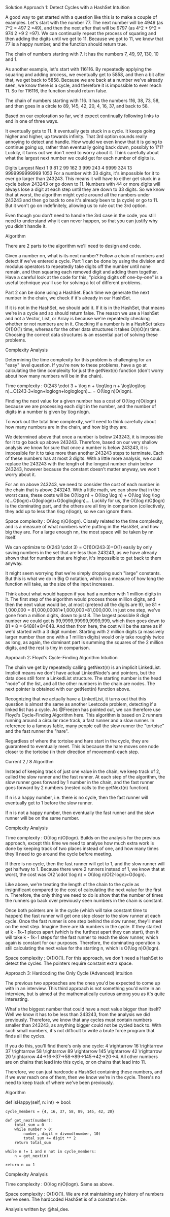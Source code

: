 Solution
Approach 1: Detect Cycles with a HashSet
Intuition

A good way to get started with a question like this is to make a couple of examples. Let's start with the number 77. The next number will be 4949 (as 7^2 = 497 
2
 =49), and then the next after that will be 9797 (as 4^2 + 9^2 = 974 
2
 +9 
2
 =97). We can continually repeat the process of squaring and then adding the digits until we get to 11. Because we got to 11, we know that 77 is a happy number, and the function should return true.

The chain of numbers starting with 7. It has the numbers 7, 49, 97, 130, 10 and 1.

As another example, let's start with 116116. By repeatedly applying the squaring and adding process, we eventually get to 5858, and then a bit after that, we get back to 5858. Because we are back at a number we've already seen, we know there is a cycle, and therefore it is impossible to ever reach 11. So for 116116, the function should return false.

The chain of numbers starting with 116. It has the numbers 116, 38, 73, 58, and then goes in a circle to 89, 145, 42, 20, 4, 16, 37, and back to 58.

Based on our exploration so far, we'd expect continually following links to end in one of three ways.

It eventually gets to 11.
It eventually gets stuck in a cycle.
It keeps going higher and higher, up towards infinity.
That 3rd option sounds really annoying to detect and handle. How would we even know that it is going to continue going up, rather than eventually going back down, possibly to 1?1? Luckily, it turns out we don't need to worry about it. Think carefully about what the largest next number we could get for each number of digits is.

Digits	Largest	Next
1	9	81
2	99	162
3	999	243
4	9999	324
13	9999999999999	1053
For a number with 33 digits, it's impossible for it to ever go larger than 243243. This means it will have to either get stuck in a cycle below 243243 or go down to 11. Numbers with 44 or more digits will always lose a digit at each step until they are down to 33 digits. So we know that at worst, the algorithm might cycle around all the numbers under 243243 and then go back to one it's already been to (a cycle) or go to 11. But it won't go on indefinitely, allowing us to rule out the 3rd option.

Even though you don't need to handle the 3rd case in the code, you still need to understand why it can never happen, so that you can justify why you didn't handle it.

Algorithm

There are 2 parts to the algorithm we'll need to design and code.

Given a number nn, what is its next number?
Follow a chain of numbers and detect if we've entered a cycle.
Part 1 can be done by using the division and modulus operators to repeatedly take digits off the number until none remain, and then squaring each removed digit and adding them together. Have a careful look at the code for this, "picking digits off one-by-one" is a useful technique you'll use for solving a lot of different problems.

Part 2 can be done using a HashSet. Each time we generate the next number in the chain, we check if it's already in our HashSet.

If it is not in the HashSet, we should add it.
If it is in the HashSet, that means we're in a cycle and so should return false.
The reason we use a HashSet and not a Vector, List, or Array is because we're repeatedly checking whether or not numbers are in it. Checking if a number is in a HashSet takes O(1)O(1) time, whereas for the other data structures it takes O(n)O(n) time. Choosing the correct data structures is an essential part of solving these problems.


Complexity Analysis

Determining the time complexity for this problem is challenging for an "easy" level question. If you're new to these problems, have a go at calculating the time complexity for just the getNext(n) function (don't worry about how many numbers will be in the chain).

Time complexity : O(243 \cdot 3 + \log n + \log\log n + \log\log\log n)...O(243⋅3+logn+loglogn+logloglogn)... = O(\log n)O(logn).

Finding the next value for a given number has a cost of O(\log n)O(logn) because we are processing each digit in the number, and the number of digits in a number is given by \log nlogn.

To work out the total time complexity, we'll need to think carefully about how many numbers are in the chain, and how big they are.

We determined above that once a number is below 243243, it is impossible for it to go back up above 243243. Therefore, based on our very shallow analysis we know for sure that once a number is below 243243, it is impossible for it to take more than another 243243 steps to terminate. Each of these numbers has at most 3 digits. With a little more analysis, we could replace the 243243 with the length of the longest number chain below 243243, however because the constant doesn't matter anyway, we won't worry about it.

For an nn above 243243, we need to consider the cost of each number in the chain that is above 243243. With a little math, we can show that in the worst case, these costs will be O(\log n) + O(\log \log n) + O(\log \log \log n)...O(logn)+O(loglogn)+O(logloglogn).... Luckily for us, the O(\log n)O(logn) is the dominating part, and the others are all tiny in comparison (collectively, they add up to less than \log n)logn), so we can ignore them.

Space complexity : O(\log n)O(logn). Closely related to the time complexity, and is a measure of what numbers we're putting in the HashSet, and how big they are. For a large enough nn, the most space will be taken by nn itself.

We can optimize to O(243 \cdot 3) = O(1)O(243⋅3)=O(1) easily by only saving numbers in the set that are less than 243243, as we have already shown that for numbers that are higher, it's impossible to get back to them anyway.

It might seem worrying that we're simply dropping such "large" constants. But this is what we do in Big O notation, which is a measure of how long the function will take, as the size of the input increases.

Think about what would happen if you had a number with 1 million digits in it. The first step of the algorithm would process those million digits, and then the next value would be, at most (pretend all the digits are 9), be 81 * 1,000,000 = 81,000,00081∗1,000,000=81,000,000. In just one step, we've gone from a million digits, down to just 8. The largest possible 8 digit number we could get is 99,9999,99999,9999,999, which then goes down to 81 * 8 = 64881∗8=648. And then from here, the cost will be the same as if we'd started with a 3 digit number. Starting with 2 million digits (a massively larger number than one with a 1 million digits) would only take roughly twice as long, as again, the dominant part is summing the squares of the 2 million digits, and the rest is tiny in comparison.


Approach 2: Floyd's Cycle-Finding Algorithm
Intuition

The chain we get by repeatedly calling getNext(n) is an implicit LinkedList. Implicit means we don't have actual LinkedNode's and pointers, but the data does still form a LinkedList structure. The starting number is the head "node" of the list, and all the other numbers in the chain are nodes. The next pointer is obtained with our getNext(n) function above.

Recognizing that we actually have a LinkedList, it turns out that this question is almost the same as another Leetcode problem, detecting if a linked list has a cycle. As @Freezen has pointed out, we can therefore use Floyd's Cycle-Finding Algorithm here. This algorithm is based on 2 runners running around a circular race track, a fast runner and a slow runner. In reference to a famous fable, many people call the slow runner the "tortoise" and the fast runner the "hare".

Regardless of where the tortoise and hare start in the cycle, they are guaranteed to eventually meet. This is because the hare moves one node closer to the tortoise (in their direction of movement) each step.

Current
2 / 8
Algorithm

Instead of keeping track of just one value in the chain, we keep track of 2, called the slow runner and the fast runner. At each step of the algorithm, the slow runner goes forward by 1 number in the chain, and the fast runner goes forward by 2 numbers (nested calls to the getNext(n) function).

If n is a happy number, i.e. there is no cycle, then the fast runner will eventually get to 1 before the slow runner.

If n is not a happy number, then eventually the fast runner and the slow runner will be on the same number.


Complexity Analysis

Time complexity : O(\log n)O(logn). Builds on the analysis for the previous approach, except this time we need to analyse how much extra work is done by keeping track of two places instead of one, and how many times they'll need to go around the cycle before meeting.

If there is no cycle, then the fast runner will get to 1, and the slow runner will get halfway to 1. Because there were 2 runners instead of 1, we know that at worst, the cost was O(2 \cdot \log n) = O(\log n)O(2⋅logn)=O(logn).

Like above, we're treating the length of the chain to the cycle as insignificant compared to the cost of calculating the next value for the first n. Therefore, the only thing we need to do is show that the number of times the runners go back over previously seen numbers in the chain is constant.

Once both pointers are in the cycle (which will take constant time to happen) the fast runner will get one step closer to the slow runner at each cycle. Once the fast runner is one step behind the slow runner, they'll meet on the next step. Imagine there are kk numbers in the cycle. If they started at k - 1k−1 places apart (which is the furthest apart they can start), then it will take k - 1k−1 steps for the fast runner to reach the slow runner, which again is constant for our purposes. Therefore, the dominating operation is still calculating the next value for the starting n, which is O(\log n)O(logn).

Space complexity : O(1)O(1). For this approach, we don't need a HashSet to detect the cycles. The pointers require constant extra space.


Approach 3: Hardcoding the Only Cycle (Advanced)
Intuition

The previous two approaches are the ones you'd be expected to come up with in an interview. This third approach is not something you'd write in an interview, but is aimed at the mathematically curious among you as it's quite interesting.

What's the biggest number that could have a next value bigger than itself? Well we know it has to be less than 243243, from the analysis we did previously. Therefore, we know that any cycles must contain numbers smaller than 243243, as anything bigger could not be cycled back to. With such small numbers, it's not difficult to write a brute force program that finds all the cycles.

If you do this, you'll find there's only one cycle: 4 \rightarrow 16 \rightarrow 37 \rightarrow 58 \rightarrow 89 \rightarrow 145 \rightarrow 42 \rightarrow 20 \rightarrow 44→16→37→58→89→145→42→20→4. All other numbers are on chains that lead into this cycle, or on chains that lead into 11.

Therefore, we can just hardcode a HashSet containing these numbers, and if we ever reach one of them, then we know we're in the cycle. There's no need to keep track of where we've been previously.

Algorithm

def isHappy(self, n: int) -> bool:

    cycle_members = {4, 16, 37, 58, 89, 145, 42, 20}

    def get_next(number):
        total_sum = 0
        while number > 0:
            number, digit = divmod(number, 10)
            total_sum += digit ** 2
        return total_sum

    while n != 1 and n not in cycle_members:
        n = get_next(n)

    return n == 1
Complexity Analysis

Time complexity : O(\log n)O(logn). Same as above.

Space complexity : O(1)O(1). We are not maintaining any history of numbers we've seen. The hardcoded HashSet is of a constant size.

Analysis written by: @hai_dee.
